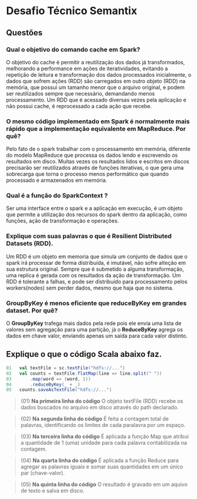 # Desafio Técnico Semantix

## Questões

### Qual o objetivo do comando cache em Spark?

O objetivo do cache é permitir a reutilização dos dados já transformados, melhorando a performance em ações de iteratividades, evitando a repetição de leitura e transformação dos dados processados inicialmente, o dados que sofrem ações (RDD) são carregados em outro objeto (RDD) na memória, que possui um tamanho menor que o arquivo original, e podem ser reutilizados sempre que necessário, demandando menos processamento.
Um RDD que é acessado diversas vezes pela aplicação e não possui cache, é reprocessado a cada ação que recebe.

### O mesmo código implementado em Spark é normalmente mais rápido que a implementação equivalente em MapReduce. Por quê?

Pelo fato de o spark trabalhar com o processamento em memória, diferente do modelo MapReduce que processa os dados lendo e escrevendo os resultados em disco. Muitas vezes os resultados lidos e escritos em discos precisarão ser reutilizados através de funções iterativas, o que gera uma sobrecarga que torna o processo menos performático que quando processado e armazenados em memória.

### Qual é a função do SparkContext ?

Ser uma interface entre o spark e a aplicação em execução, é um objeto que permite a utilização dos recursos do spark dentro da aplicação, como funções, ação de transformação e operações.

### Explique com suas palavras o que é Resilient Distributed Datasets (RDD).

Um RDD é um objeto em memoria que simula um conjunto de dados que o spark irá processar de forma distribuída, é imutável, não sofre alteção em sua estrutura original. Sempre que é submetido a alguma transformação, uma replica é gerada com os resultados da ação de transformação.
Um RDD é tolerante a falhas, e pode ser distribuído para processamento pelos workers(nodes) sem perder dados, mesmo que haja que no sistema.

### GroupByKey é menos eficiente que reduceByKey em grandes dataset. Por quê?
O **GroupByKey** trafega mais dados pela rede pois ele envia uma lista de valores sem agregação para uma partição, já o **ReduceByKey** agrega os dados em chave valor, enviando apenas um saída para cada valor distinto. 

## Explique o que o código Scala abaixo faz.


~~~Scala
01   val textFile = sc.textFile("hdfs://...")
02   val counts = textFile.flatMap(line => line.split(" "))
03       .map(word => (word, 1))
04       .reduceByKey(_ + _)
05   counts.saveAsTextFile("hdfs://...")
~~~

> (01) **Na primeira linha do código**
> O objeto textFile (RDD) recebe os dados buscados no arquivo em disco através do path declarado.

> (02) **Na segunda linha do código**
> É feita a contagem total de palavras, identificando os limites de cada paralavra por um espaço.

> (03) **Na terceira linha do código**
> É aplicada a função Map que atribui a quantidade de 1 (uma) unidade para cada palavra contabilizada na contagem.

> (04) **Na quarta linha do código**
> É aplicada a função Reduce para agregar as palavras iguais e somar suas quantidades em um único par (chave-valor).

> (05) **Na quinta linha do código**
> O resultado é gravado em um aquivo de texto e salva em disco.

